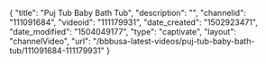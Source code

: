 {
    "title": "Puj Tub Baby Bath Tub",
    "description": "",
    "channelid": "111091684",
    "videoid": "111179931",
    "date_created": "1502923471",
    "date_modified": "1504049177",
    "type": "captivate",
    "layout": "channelVideo",
    "url": "\/bbbusa-latest-videos\/puj-tub-baby-bath-tub\/111091684-111179931"
}